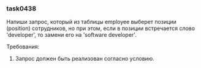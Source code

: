 
### task0438

Напиши запрос, который из таблицы employee выберет позиции (position) сотрудников, но при этом, если в позиции
встречается слово &#39;developer&#39;, то замени его на &#39;software developer&#39;.


Требования:
1.	Запрос должен быть реализован согласно условию.


